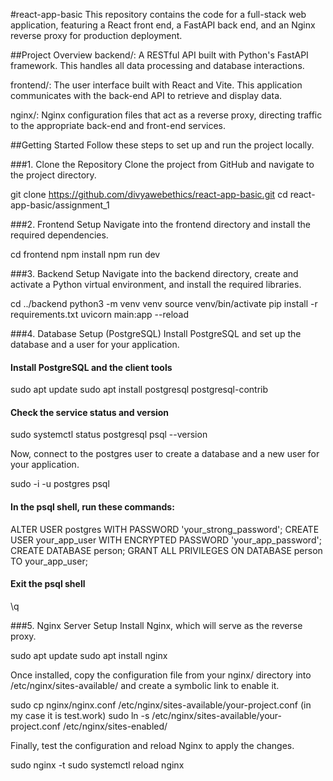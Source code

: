 #react-app-basic
This repository contains the code for a full-stack web application, featuring a React front end, a FastAPI back end, and an Nginx reverse proxy for production deployment.

##Project Overview
backend/: A RESTful API built with Python's FastAPI framework. This handles all data processing and database interactions.

frontend/: The user interface built with React and Vite. This application communicates with the back-end API to retrieve and display data.

nginx/: Nginx configuration files that act as a reverse proxy, directing traffic to the appropriate back-end and front-end services.

##Getting Started
Follow these steps to set up and run the project locally.

###1. Clone the Repository
Clone the project from GitHub and navigate to the project directory.

git clone https://github.com/divyawebethics/react-app-basic.git
cd react-app-basic/assignment_1

###2. Frontend Setup
Navigate into the frontend directory and install the required dependencies.

cd frontend
npm install
npm run dev

###3. Backend Setup
Navigate into the backend directory, create and activate a Python virtual environment, and install the required libraries.

cd ../backend
python3 -m venv venv
source venv/bin/activate
pip install -r requirements.txt
uvicorn main:app --reload

###4. Database Setup (PostgreSQL)
Install PostgreSQL and set up the database and a user for your application.

#### Install PostgreSQL and the client tools
sudo apt update
sudo apt install postgresql postgresql-contrib

#### Check the service status and version
sudo systemctl status postgresql
psql --version

Now, connect to the postgres user to create a database and a new user for your application.

sudo -i -u postgres
psql

#### In the psql shell, run these commands:
ALTER USER postgres WITH PASSWORD 'your_strong_password';
CREATE USER your_app_user WITH ENCRYPTED PASSWORD 'your_app_password';
CREATE DATABASE person;
GRANT ALL PRIVILEGES ON DATABASE person TO your_app_user;

#### Exit the psql shell
\q

###5. Nginx Server Setup
Install Nginx, which will serve as the reverse proxy.

sudo apt update
sudo apt install nginx

Once installed, copy the configuration file from your nginx/ directory into /etc/nginx/sites-available/ and create a symbolic link to enable it.

sudo cp nginx/nginx.conf /etc/nginx/sites-available/your-project.conf (in my case it is test.work)
sudo ln -s /etc/nginx/sites-available/your-project.conf /etc/nginx/sites-enabled/

Finally, test the configuration and reload Nginx to apply the changes.

sudo nginx -t
sudo systemctl reload nginx
